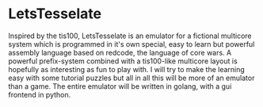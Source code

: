 # LetsTesselate
Inspired by the tis100, LetsTesselate is an emulator for a fictional multicore system which is programmed in it's own
special, easy to learn but powerful assembly language based on redcode, the language of core wars. A powerful prefix-system combined with a tis100-like multicore layout is hopefully as interesting as fun to play with.
I will try to make the learning easy with some tutorial puzzles but all in all this will be more of an emulator than a game.
The entire emulator will be written in golang, with a gui frontend in python.
